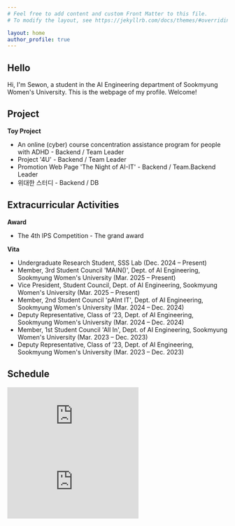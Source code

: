 ```yaml
---
# Feel free to add content and custom Front Matter to this file.
# To modify the layout, see https://jekyllrb.com/docs/themes/#overriding-theme-defaults

layout: home
author_profile: true
---
```

## Hello
Hi, I'm Sewon, a student in the AI Engineering department of Sookmyung Women's University. This is the webpage of my profile. Welcome!

## Project
**Toy Project**
- An online (cyber) course concentration assistance program for people with ADHD - Backend / Team Leader
- Project '4U' - Backend / Team Leader
- Promotion Web Page 'The Night of AI-IT' - Backend / Team.Backend Leader
- 위대한 스터디 - Backend / DB

## Extracurricular Activities
**Award**
- The 4th IPS Competition - The grand award

**Vita**
- Undergraduate Research Student, SSS Lab (Dec. 2024 – Present)
- Member, 3rd Student Council 'MAIN()', Dept. of AI Engineering, Sookmyung Women's University (Mar. 2025 – Present)
- Vice President, Student Council, Dept. of AI Engineering, Sookmyung Women's University (Mar. 2025 – Present)
- Member, 2nd Student Council 'pAInt IT', Dept. of AI Engineering, Sookmyung Women's University (Mar. 2024 – Dec. 2024)
- Deputy Representative, Class of ’23, Dept. of AI Engineering, Sookmyung Women's University (Mar. 2024 – Dec. 2024)
- Member, 1st Student Council 'All In', Dept. of AI Engineering, Sookmyung Women's University (Mar. 2023 – Dec. 2023)
- Deputy Representative, Class of ’23, Dept. of AI Engineering, Sookmyung Women's University (Mar. 2023 – Dec. 2023)

## Schedule
<div class="gcal-embed">
  <!-- 데스크톱 -->
  <iframe
    class="gcal gcal--desktop"
    src="https://calendar.google.com/calendar/embed?src=127sewon%40sookmyung.ac.kr&ctz=Asia%2FSeoul&mode=MONTH&showTitle=0&showTabs=0&showCalendars=0&showPrint=0&wkst=1"
    loading="lazy" frameborder="0" scrolling="no"></iframe>

  <!-- 모바일 -->
  <iframe
    class="gcal gcal--mobile"
    src="https://calendar.google.com/calendar/embed?src=127sewon%40sookmyung.ac.kr&ctz=Asia%2FSeoul&mode=AGENDA&showTitle=0&showTabs=0&showCalendars=0&showPrint=0&wkst=1"
    loading="lazy" frameborder="0" scrolling="no"></iframe>
</div>
